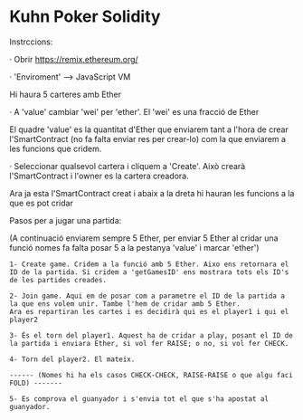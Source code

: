 # Kuhn Poker Solidity


Instrccions:

  · Obrir https://remix.ethereum.org/
  
  · 'Enviroment' --> JavaScript VM
  
  Hi haura 5 carteres amb Ether
  
  · A 'value' cambiar 'wei' per 'ether'. El 'wei' es una fracció de Ether
  
  El quadre 'value' es la quantitat d'Ether que enviarem tant a l'hora de crear l'SmartContract (no fa falta enviar res per crear-lo) com la que enviarem a les funcions que cridem.
  
  · Seleccionar qualsevol cartera i cliquem a 'Create'. Això crearà l'SmartContract i l'owner es la cartera creadora.
  
  Ara ja esta l'SmartContract creat i abaix a la dreta hi hauran les funcions a la que es pot cridar
  
  
  
  Pasos per a jugar una partida:
  
  (A continuació enviarem sempre 5 Ether, per enviar 5 Ether al cridar una funció nomes fa falta posar 5 a la pestanya 'value' i marcar 'ether')
  
    1- Create game. Cridem a la funció amb 5 Ether. Aixo ens retornara el ID de la partida. Si cridem a 'getGamesID' ens mostrara tots els ID's de les partides creades.
    
    2- Join game. Aqui em de posar com a parametre el ID de la partida a la que ens volem unir. Tambe l'hem de cridar amb 5 Ether. 
    Ara es repartiran les cartes i es decidirà qui es el player1 i qui el player2
    
    3- És el torn del player1. Aquest ha de cridar a play, posant el ID de la partida i enviara Ether, si vol fer RAISE; o no, si vol fer CHECK.
    
    4- Torn del player2. El mateix.
    
    ------ (Nomes hi ha els casos CHECK-CHECK, RAISE-RAISE o que algu faci FOLD) -------
    
    5- Es comprova el guanyador i s'envia tot el que s'ha apostat al guanyador.    
    
